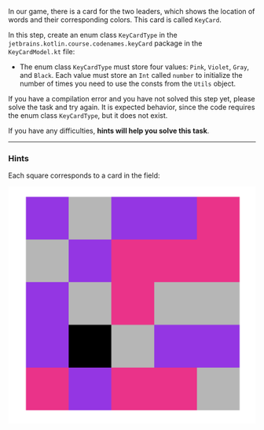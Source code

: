 In our game, there is a card for the two leaders, which shows the location of words and their corresponding colors. 
This card is called `KeyCard`.

In this step, create an enum class `KeyCardType` in the `jetbrains.kotlin.course.codenames.keyCard` package in the `KeyCardModel.kt` file:

- The enum class `KeyCardType` must store four values: `Pink`, `Violet`, `Gray`, and `Black`.
  Each value must store an `Int` called `number` to initialize the number of times you need to use the consts from the `Utils` object.

<div class="hint" title="Click me if you pressed Check and found a compilation error">

  If you have a compilation error and you have not solved this step yet, please solve the task and try again. 
  It is expected behavior, since the code requires the enum class `KeyCardType`, but it does not exist.
</div>

If you have any difficulties, **hints will help you solve this task**.

----

### Hints

<div class="hint" title="Click me to learn what the KeyCard looks like in the game">

Each square corresponds to a card in the field:

![KeyCard example](../../utils/src/main/resources/images/states/codenames/keycardSmall.png)
</div>
